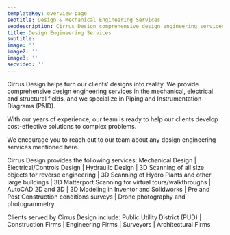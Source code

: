 ```yaml
---
templateKey: overview-page
seotitle: Design & Mechanical Engineering Services
seodescription: Cirrus Design comprehensive design engineering services including mechanical, electrical, drafting and structural services for Washington and Idaho
title: Design Engineering Services
subtitle:
image: ''
image2: ''
image3: ''
secvideo: ''
---
```


Cirrus Design helps turn our clients’ designs into reality. We provide comprehensive design engineering services in the mechanical, electrical and structural fields, and we specialize in Piping and Instrumentation Diagrams (P&ID).

With our years of experience, our team is ready to help our clients develop cost-effective solutions to complex problems.

We encourage you to reach out to our team about any design engineering services mentioned here.

Cirrus Design provides the following services: Mechanical Design | Electrical/Controls Design |  Hydraulic Design |  3D Scanning of all size objects for reverse engineering |  3D Scanning of Hydro Plants and other large buildings |  3D Matterport Scanning for virtual tours/walkthroughs |  AutoCAD 2D and 3D |  3D Modeling in Inventor and Solidworks | Pre and Post Construction conditions surveys | Drone photography and photogrammetry

Clients served by Cirrus Design include: Public Utility District (PUD) | Construction Firms | Engineering Firms | Surveyors | Architectural Firms
